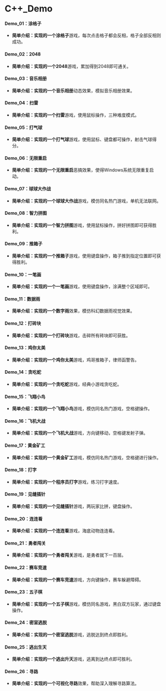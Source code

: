 # C++_Demo

#### Demo_01：涂格子

- **简单介绍：**实现的一个**涂格子**游戏，每次点击格子都会反相，格子全部反相则成功。

#### Demo_02：2048

- **简单介绍：**实现的一个**2048**游戏，累加得到2048即可通关。

#### Demo_03：音乐相册

- **简单介绍：**实现的一个**音乐相册**动态效果，模拟音乐相册效果。

#### Demo_04：扫雷

- **简单介绍：**实现的一个**扫雷**游戏，使用鼠标操作，三种难度模式。

#### Demo_05：打气球

- **简单介绍：**实现的一个**打气球**游戏，使用鼠标、键盘都可操作，射击气球得分。

#### Demo_06：无限重启

- **简单介绍：**实现的一个**无限重启**恶搞效果，使得Windows系统无限重复启动。


#### Demo_07：球球大作战

- **简单介绍：**实现的一个**球球大作战**游戏，模仿同名热门游戏，单机无法联网。

#### Demo_08：智力拼图

- **简单介绍：**实现的一个**智力拼图**游戏，使用鼠标操作，拼好拼图即可获得胜利。

#### Demo_09：推箱子

- **简单介绍：**实现的一个**推箱子**游戏，使用键盘操作，箱子推到指定位置即可获得胜利。

#### Demo_10：一笔画

- **简单介绍：**实现的一个**一笔画**游戏，使用键盘操作，涂满整个区域即可。

#### Demo_11：数据雨

- **简单介绍：**实现的一个**数字雨**效果，模仿科幻数据雨视觉效果。

#### Demo_12：打砖块

- **简单介绍：**实现的一个**打砖块**游戏，击碎所有砖块即可获胜。

#### Demo_13：鸡你太美

- **简单介绍：**实现的一个**鸡你太美**游戏，鸡哥推箱子，律师函警告。

#### Demo_14：贪吃蛇

- **简单介绍：**实现的一个**贪吃蛇**游戏，经典小游戏贪吃蛇。

#### Demo_15：飞翔小鸟

- **简单介绍：**实现的一个**飞翔小鸟**游戏，模仿同名热门游戏，空格键操作。

#### Demo_16：飞机大战

- **简单介绍：**实现的一个**飞机大战**游戏，方向键移动，空格键发射子弹。

#### Demo_17：黄金矿工

- **简单介绍：**实现的一个**黄金矿工**游戏，模仿同名热门游戏，空格键进行操作。

#### Demo_18：打字

- **简单介绍：**实现的一个程序员**打字**游戏，练习打字速度。

#### Demo_19：见缝插针

- **简单介绍：**实现的一个**见缝插针**游戏，两玩家比拼，键盘操作。

#### Demo_20：连连看

- **简单介绍：**实现的一个**连连看**游戏，海底动物连连看。

#### Demo_21：勇者闯关

- **简单介绍：**实现的一个**勇者闯关**游戏，是勇者就下一百层。

#### Demo_22：赛车竞速

- **简单介绍：**实现的一个**赛车竞速**游戏，方向键操作，赛车躲避障碍。

#### Demo_23：五子棋

- **简单介绍：**实现的一个**五子棋**游戏，模仿同名游戏，黑白双方玩家，通过键盘操作。

#### Demo_24：密室逃脱

- **简单介绍：**实现的一个**密室逃脱**游戏，逃脱达到终点即胜利。

#### Demo_25：逃出生天

- **简单介绍：**实现的一个**逃出升天**游戏，逃离到达终点即可胜利。

#### Demo_26：寻路

- **简单介绍：**实现的一个**可视化寻路**效果，帮助深入理解寻路算法。

